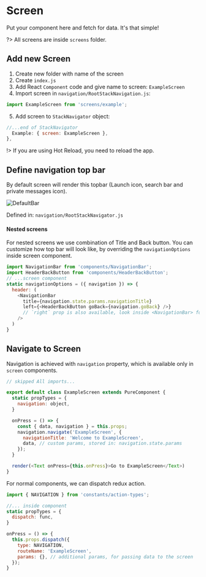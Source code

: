 # Screen

Put your component here and fetch for data. It's that simple!

?> All screens are inside `screens` folder.

## Add new Screen

1. Create new folder with name of the screen
2. Create `index.js`
3. Add React `Component` code and give name to screen: `ExampleScreen`
4. Import screen in `navigation/RootStackNavigation.js`:
```js
import ExampleScreen from 'screens/example';
```
5. Add screen to `StackNavigator` object:
```js
//...end of StackNavigator
  Example: { screen: ExampleScreen },
},
```

!> If you are using Hot Reload, you need to reload the app.

## Define navigation top bar
By default screen will render this topbar (Launch icon, search bar and private messages icon).

![DefaultBar](https://d26dzxoao6i3hh.cloudfront.net/items/3B1A470Y2s39453T1w0l/Image%202017-10-06%20at%2011.02.34%20AM.public.20153B402N03.png)

Defined in: `navigation/RootStackNavigator.js`

#### Nested screens
For nested screens we use combination
of Title and Back button. You can customize how top bar will look like, by overriding the  `navigationOptions`
inside screen component.
```js
import NavigationBar from 'components/NavigationBar';
import HeaderBackButton from 'components/HeaderBackButton';
// ...screen component
static navigationOptions = ({ navigation }) => {
  header: (
    <NavigationBar
      title={navigation.state.params.navigationTitle}
      left={<HeaderBackButton goBack={navigation.goBack} />}
      // `right` prop is also available, look inside <NavigationBar> for more info.
    />
  )
}
```

## Navigate to Screen
Navigation is achieved with `navigation` property, which is available only in `screen` components.

```js
// skipped All imports...

export default class ExampleScreen extends PureComponent {
  static propTypes = {
    navigation: object,
  }

  onPress = () => {
    const { data, navigation } = this.props;
    navigation.navigate('ExampleScreen', {
      navigationTitle: 'Welcome to ExampleScreen',
      data, // custom params, stored in: navigation.state.params
    });
  }

  render(<Text onPress={this.onPress}>Go to ExampleScreen</Text>)
}
```

For normal components, we can dispatch redux action.

```js
import { NAVIGATION } from 'constants/action-types';

//... inside component
static propTypes = {
  dispatch: func,
}

onPress = () => {
  this.props.dispatch({
    type: NAVIGATION,
    routeName: 'ExampleScreen',
    params: {}, // additional params, for passing data to the screen
  });
}
```
